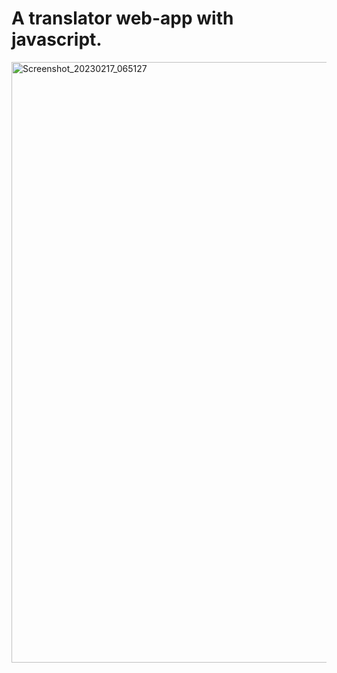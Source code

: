 # A translator web-app with javascript.

<img width="961" alt="Screenshot_20230217_065127" src="https://user-images.githubusercontent.com/44643767/219818133-3ee14c9c-6d98-4874-8974-1caf9f5c89d3.png">
